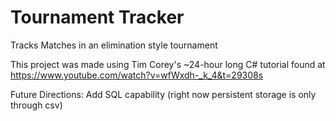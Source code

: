 # Tournament Tracker
Tracks Matches in an elimination style tournament


This project was made using Tim Corey's ~24-hour long C# tutorial found at https://www.youtube.com/watch?v=wfWxdh-_k_4&t=29308s

Future Directions: Add SQL capability (right now persistent storage is only through csv)
